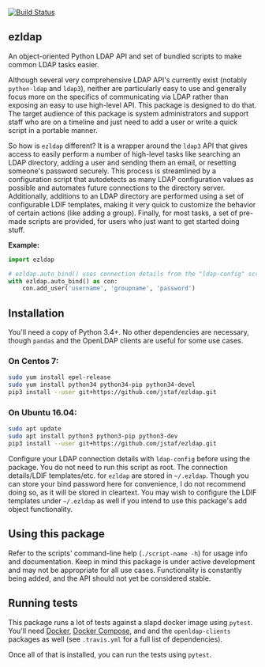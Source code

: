 [![Build Status](https://travis-ci.org/jstaf/ezldap.svg?branch=master)](https://travis-ci.org/jstaf/ezldap)

ezldap
---------------------------------------------

An object-oriented Python LDAP API and set of bundled scripts to make
common LDAP tasks easier.

Although several very comprehensive LDAP API's currently exist (notably
`python-ldap` and `ldap3`), neither are particularly easy to use and
generally focus more on the specifics of communicating via LDAP rather than
exposing an easy to use high-level API. This package is designed to do that.
The target audience of this package is system administrators and support
staff who are on a timeline and just need to add a user or write a quick
script in a portable manner.

So how is `ezldap` different? It is a wrapper around the `ldap3`
API that gives access to easily perform a number of high-level tasks
like searching an LDAP directory, adding a user and sending them an
email, or resetting someone's password securely. This process is
streamlined by a configuration script that autodetects as many LDAP
configuration values as possible and automates future connections to the
directory server. Additionally, additions to an LDAP directory are performed
using a set of configurable LDIF templates, making it very quick to
customize the behavior of certain actions (like adding a group). Finally,
for most tasks, a set of pre-made scripts are provided, for users who just
want to get started doing stuff.

**Example:**

```python
import ezldap

# ezldap.auto_bind() uses connection details from the "ldap-config" script
with ezldap.auto_bind() as con:
    con.add_user('username', 'groupname', 'password')
```

## Installation

You'll need a copy of Python 3.4+.
No other dependencies are necessary,
though `pandas` and the OpenLDAP clients are useful for some use cases.

### On Centos 7:

```bash
sudo yum install epel-release
sudo yum install python34 python34-pip python34-devel
pip3 install --user git+https://github.com/jstaf/ezldap.git
```

### On Ubuntu 16.04:

```bash
sudo apt update
sudo apt install python3 python3-pip python3-dev
pip3 install --user git+https://github.com/jstaf/ezldap.git
```

Configure your LDAP connection details with `ldap-config` before using the package.
You do not need to run this script as root.
The connection details/LDIF templates/etc. for `ezldap` are stored in `~/.ezldap`.
Though you can store your bind password here for convenience,
I do not recommend doing so, as it will be stored in cleartext.
You may wish to configure the LDIF templates under `~/.ezldap`
as well if you intend to use this package's add object functionality.

## Using this package

Refer to the scripts' command-line help (`./script-name -h`) for usage info and documentation.
Keep in mind this package is under active development and may not be appropriate for all use cases.
Functionality is constantly being added, and the API should not yet be considered stable.

## Running tests

This package runs a lot of tests against a slapd docker image using `pytest`.
You'll need [Docker](https://www.docker.com/community-edition),
[Docker Compose](https://docs.docker.com/compose/install/),
and and the `openldap-clients` packages as well
(see `.travis.yml` for a full list of dependencies).

Once all of that is installed, you can run the tests using `pytest`.
